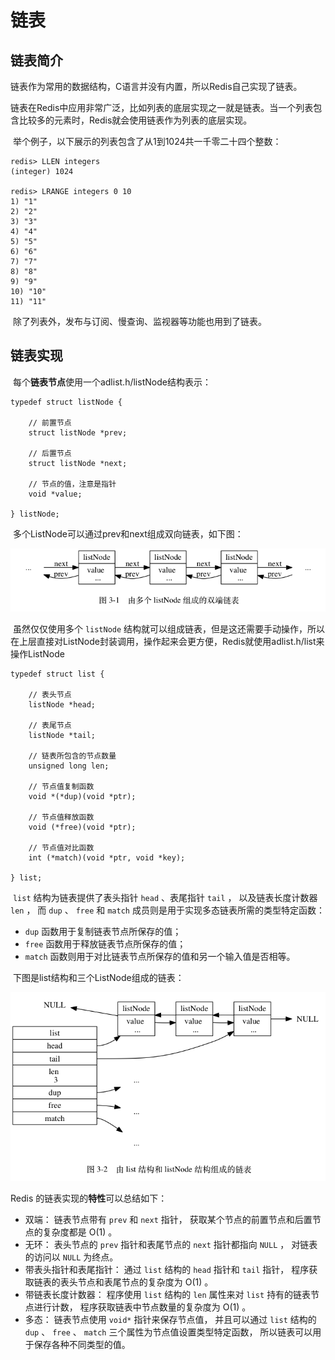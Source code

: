 # 链表

## 链表简介

​		链表作为常用的数据结构，C语言并没有内置，所以Redis自己实现了链表。

​		链表在Redis中应用非常广泛，比如列表的底层实现之一就是链表。当一个列表包含比较多的元素时，Redis就会使用链表作为列表的底层实现。

​		举个例子，以下展示的列表包含了从1到1024共一千零二十四个整数：

```
redis> LLEN integers
(integer) 1024

redis> LRANGE integers 0 10
1) "1"
2) "2"
3) "3"
4) "4"
5) "5"
6) "6"
7) "7"
8) "8"
9) "9"
10) "10"
11) "11"
```

​		除了列表外，发布与订阅、慢查询、监视器等功能也用到了链表。



## 链表实现

​		每个**链表节点**使用一个adlist.h/listNode结构表示：

```
typedef struct listNode {

    // 前置节点
    struct listNode *prev;

    // 后置节点
    struct listNode *next;

    // 节点的值，注意是指针
    void *value;

} listNode;
```

​		多个ListNode可以通过prev和next组成双向链表，如下图：

![](https://github.com/affectalways/Flee-as-a-bird-to-your-mountain/blob/main/Redis/pictures/04%E9%93%BE%E8%A1%A8/01.png?raw=true)

​		虽然仅仅使用多个 `listNode` 结构就可以组成链表，但是这还需要手动操作，所以在上层直接对ListNode封装调用，操作起来会更方便，Redis就使用adlist.h/list来操作ListNode

```
typedef struct list {

    // 表头节点
    listNode *head;

    // 表尾节点
    listNode *tail;

    // 链表所包含的节点数量
    unsigned long len;

    // 节点值复制函数
    void *(*dup)(void *ptr);

    // 节点值释放函数
    void (*free)(void *ptr);

    // 节点值对比函数
    int (*match)(void *ptr, void *key);

} list;
```

​		`list` 结构为链表提供了表头指针 `head` 、表尾指针 `tail` ， 以及链表长度计数器 `len` ， 而 `dup` 、 `free` 和 `match` 成员则是用于实现多态链表所需的类型特定函数：

- `dup` 函数用于复制链表节点所保存的值；
- `free` 函数用于释放链表节点所保存的值；
- `match` 函数则用于对比链表节点所保存的值和另一个输入值是否相等。



​		下图是list结构和三个ListNode组成的链表：

![](https://github.com/affectalways/Flee-as-a-bird-to-your-mountain/blob/main/Redis/pictures/04%E9%93%BE%E8%A1%A8/02.png?raw=true)

Redis 的链表实现的**特性**可以总结如下：

- 双端： 链表节点带有 `prev` 和 `next` 指针， 获取某个节点的前置节点和后置节点的复杂度都是 O(1) 。
- 无环： 表头节点的 `prev` 指针和表尾节点的 `next` 指针都指向 `NULL` ， 对链表的访问以 `NULL` 为终点。
- 带表头指针和表尾指针： 通过 `list` 结构的 `head` 指针和 `tail` 指针， 程序获取链表的表头节点和表尾节点的复杂度为 O(1) 。
- 带链表长度计数器： 程序使用 `list` 结构的 `len` 属性来对 `list` 持有的链表节点进行计数， 程序获取链表中节点数量的复杂度为 O(1) 。
- 多态： 链表节点使用 `void*` 指针来保存节点值， 并且可以通过 `list` 结构的 `dup` 、 `free` 、 `match` 三个属性为节点值设置类型特定函数， 所以链表可以用于保存各种不同类型的值。